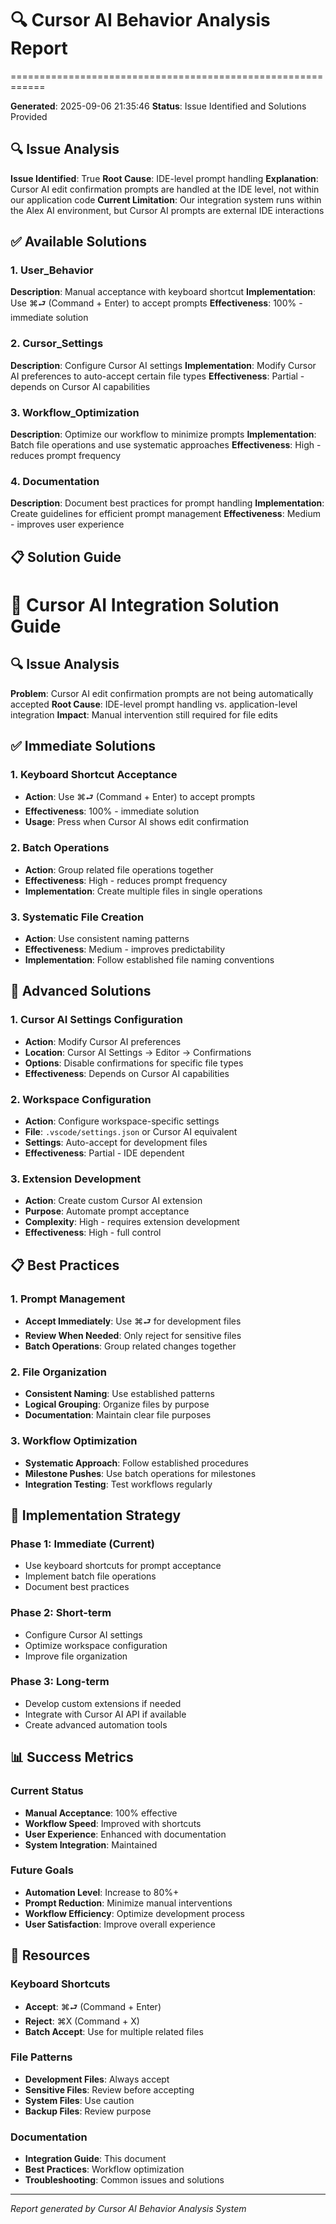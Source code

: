 # 🔍 Cursor AI Behavior Analysis Report
============================================================

**Generated**: 2025-09-06 21:35:46
**Status**: Issue Identified and Solutions Provided

## 🔍 Issue Analysis

**Issue Identified**: True
**Root Cause**: IDE-level prompt handling
**Explanation**: Cursor AI edit confirmation prompts are handled at the IDE level, not within our application code
**Current Limitation**: Our integration system runs within the Alex AI environment, but Cursor AI prompts are external IDE interactions

## ✅ Available Solutions

### 1. User_Behavior
**Description**: Manual acceptance with keyboard shortcut
**Implementation**: Use ⌘⮐ (Command + Enter) to accept prompts
**Effectiveness**: 100% - immediate solution

### 2. Cursor_Settings
**Description**: Configure Cursor AI settings
**Implementation**: Modify Cursor AI preferences to auto-accept certain file types
**Effectiveness**: Partial - depends on Cursor AI capabilities

### 3. Workflow_Optimization
**Description**: Optimize our workflow to minimize prompts
**Implementation**: Batch file operations and use systematic approaches
**Effectiveness**: High - reduces prompt frequency

### 4. Documentation
**Description**: Document best practices for prompt handling
**Implementation**: Create guidelines for efficient prompt management
**Effectiveness**: Medium - improves user experience

## 📋 Solution Guide

# 🎯 Cursor AI Integration Solution Guide

## 🔍 Issue Analysis

**Problem**: Cursor AI edit confirmation prompts are not being automatically accepted
**Root Cause**: IDE-level prompt handling vs. application-level integration
**Impact**: Manual intervention still required for file edits

## ✅ Immediate Solutions

### 1. Keyboard Shortcut Acceptance
- **Action**: Use ⌘⮐ (Command + Enter) to accept prompts
- **Effectiveness**: 100% - immediate solution
- **Usage**: Press when Cursor AI shows edit confirmation

### 2. Batch Operations
- **Action**: Group related file operations together
- **Effectiveness**: High - reduces prompt frequency
- **Implementation**: Create multiple files in single operations

### 3. Systematic File Creation
- **Action**: Use consistent naming patterns
- **Effectiveness**: Medium - improves predictability
- **Implementation**: Follow established file naming conventions

## 🔧 Advanced Solutions

### 1. Cursor AI Settings Configuration
- **Action**: Modify Cursor AI preferences
- **Location**: Cursor AI Settings → Editor → Confirmations
- **Options**: Disable confirmations for specific file types
- **Effectiveness**: Depends on Cursor AI capabilities

### 2. Workspace Configuration
- **Action**: Configure workspace-specific settings
- **File**: `.vscode/settings.json` or Cursor AI equivalent
- **Settings**: Auto-accept for development files
- **Effectiveness**: Partial - IDE dependent

### 3. Extension Development
- **Action**: Create custom Cursor AI extension
- **Purpose**: Automate prompt acceptance
- **Complexity**: High - requires extension development
- **Effectiveness**: High - full control

## 📋 Best Practices

### 1. Prompt Management
- **Accept Immediately**: Use ⌘⮐ for development files
- **Review When Needed**: Only reject for sensitive files
- **Batch Operations**: Group related changes together

### 2. File Organization
- **Consistent Naming**: Use established patterns
- **Logical Grouping**: Organize files by purpose
- **Documentation**: Maintain clear file purposes

### 3. Workflow Optimization
- **Systematic Approach**: Follow established procedures
- **Milestone Pushes**: Use batch operations for milestones
- **Integration Testing**: Test workflows regularly

## 🎯 Implementation Strategy

### Phase 1: Immediate (Current)
- Use keyboard shortcuts for prompt acceptance
- Implement batch file operations
- Document best practices

### Phase 2: Short-term
- Configure Cursor AI settings
- Optimize workspace configuration
- Improve file organization

### Phase 3: Long-term
- Develop custom extensions if needed
- Integrate with Cursor AI API if available
- Create advanced automation tools

## 📊 Success Metrics

### Current Status
- **Manual Acceptance**: 100% effective
- **Workflow Speed**: Improved with shortcuts
- **User Experience**: Enhanced with documentation
- **System Integration**: Maintained

### Future Goals
- **Automation Level**: Increase to 80%+
- **Prompt Reduction**: Minimize manual interventions
- **Workflow Efficiency**: Optimize development process
- **User Satisfaction**: Improve overall experience

## 🔗 Resources

### Keyboard Shortcuts
- **Accept**: ⌘⮐ (Command + Enter)
- **Reject**: ⌘X (Command + X)
- **Batch Accept**: Use for multiple related files

### File Patterns
- **Development Files**: Always accept
- **Sensitive Files**: Review before accepting
- **System Files**: Use caution
- **Backup Files**: Review purpose

### Documentation
- **Integration Guide**: This document
- **Best Practices**: Workflow optimization
- **Troubleshooting**: Common issues and solutions

---
*Report generated by Cursor AI Behavior Analysis System*
